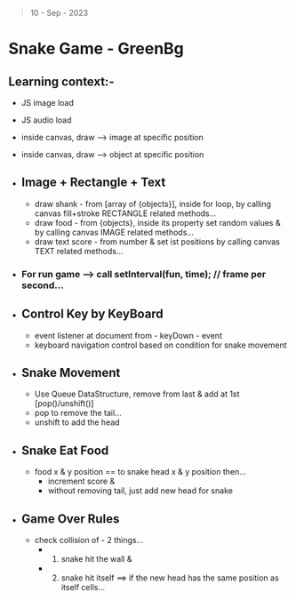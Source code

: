 > 10 - Sep - 2023

# Snake Game - GreenBg

## Learning context:-

- JS image load
- JS audio load
- inside canvas, draw --> image at specific position
- inside canvas, draw --> object at specific position

- ## Image + Rectangle + Text
    - draw shank - from [array of {objects}], inside for loop, by calling canvas fill+stroke RECTANGLE related methods...
    - draw food - from {objects}, inside its property set random values & by calling canvas IMAGE related methods...
    - draw text score - from number & set ist positions by calling canvas TEXT related methods...

- ### For run game --> call setInterval(fun, time); // frame per second...

- ## Control Key by KeyBoard
    - event listener at document from - keyDown - event
    - keyboard navigation control based on condition for snake movement

- ## Snake Movement
    - Use Queue DataStructure, remove from last & add at 1st [pop()/unshift()]
    - pop to remove the tail...
    - unshift to add the head

- ## Snake Eat Food
    - food x & y position == to snake head x & y position then...
        - increment score &
        - without removing tail, just add new head for snake

- ## Game Over Rules
    - check collision of - 2 things...
        - 1. snake hit the wall &
        - 2. snake hit itself ==> if the new head has the same position as itself cells...